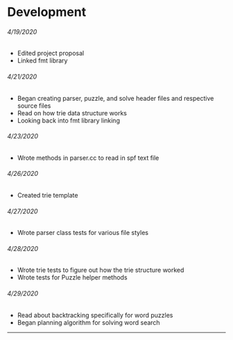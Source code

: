 # Development
###### 4/19/2020
- Edited project proposal
- Linked fmt library 

###### 4/21/2020
- Began creating parser, puzzle, and solve header files and respective source files
- Read on how trie data structure works
- Looking back into fmt library linking

###### 4/23/2020
- Wrote methods in parser.cc to read in spf text file

###### 4/26/2020
- Created trie template

###### 4/27/2020
- Wrote parser class tests for various file styles

###### 4/28/2020
- Wrote trie tests to figure out how the trie structure worked
- Wrote tests for Puzzle helper methods

###### 4/29/2020
- Read about backtracking specifically for word puzzles
- Began planning algorithm for solving word search
---

